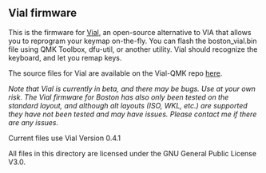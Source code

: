## Vial firmware

This is the firmware for [Vial](https://get.vial.today/), an open-source alternative to VIA that allows you to reprogram your keymap on-the-fly. You can flash the boston_vial.bin file using QMK Toolbox, dfu-util, or another utility. Vial should recognize the keyboard, and let you remap keys. 

The source files for Vial are available on the Vial-QMK repo [here](https://github.com/vial-kb/vial-qmk/tree/vial/keyboards/boston).

*Note that Vial is currently in beta, and there may be bugs. Use at your own risk. The Vial firmware for Boston has also only been tested on the standard layout, and although alt layouts (ISO, WKL, etc.) are supported they have not been tested and may have issues. Please contact me if there are any issues.* 

Current files use Vial Version 0.4.1

All files in this directory are licensed under the GNU General Public License V3.0.
